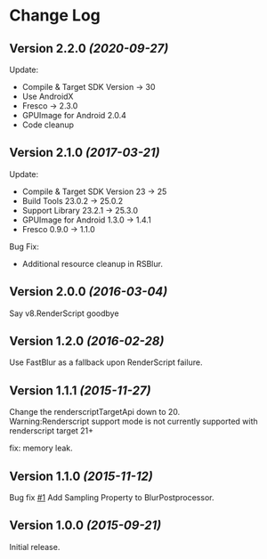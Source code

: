 Change Log
==========

Version 2.2.0 *(2020-09-27)*
----------------------------

Update:
- Compile & Target SDK Version -> 30
- Use AndroidX
- Fresco -> 2.3.0
- GPUImage for Android 2.0.4
- Code cleanup

Version 2.1.0 *(2017-03-21)*
----------------------------

Update:
- Compile & Target SDK Version 23 -> 25
- Build Tools 23.0.2 -> 25.0.2
- Support Library 23.2.1 -> 25.3.0
- GPUImage for Android 1.3.0 -> 1.4.1
- Fresco 0.9.0 -> 1.1.0

Bug Fix:
- Additional resource cleanup in RSBlur.

Version 2.0.0 *(2016-03-04)*
----------------------------

Say v8.RenderScript goodbye

Version 1.2.0 *(2016-02-28)*
----------------------------

Use FastBlur as a fallback upon RenderScript failure.

Version 1.1.1 *(2015-11-27)*
----------------------------

Change the renderscriptTargetApi down to 20.  
 Warning:Renderscript support mode is not currently supported with renderscript target 21+  

fix: memory leak.

Version 1.1.0 *(2015-11-12)*
----------------------------

Bug fix [#1](https://github.com/wasabeef/fresco-processors/issues/1)
Add Sampling Property to BlurPostprocessor.

Version 1.0.0 *(2015-09-21)*
----------------------------

Initial release.
